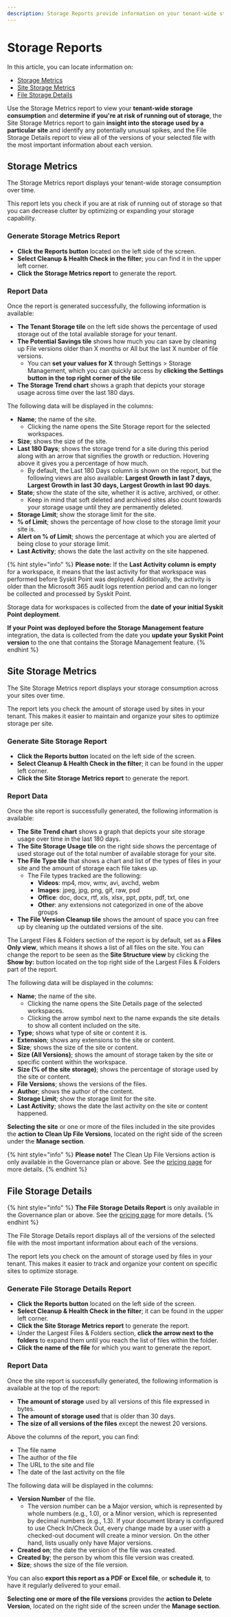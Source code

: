 ```yaml
---
description: Storage Reports provide information on your tenant-wide storage consumption.
---
```


# Storage Reports

In this article, you can locate information on:

* [Storage Metrics](storage-reports.md#storage-metrics)
* [Site Storage Metrics](storage-reports.md#site-storage-metrics)
* [File Storage Details](storage-reports.md#file-storage-details)

Use the Storage Metrics report to view your **tenant-wide storage consumption** and **determine if you're at risk of running out of storage**, the Site Storage Metrics report to gain **insight into the storage used by a particular site** and identify any potentially unusual spikes, and the File Storage Details report to view all of the versions of your selected file with the most important information about each version.

## Storage Metrics

The Storage Metrics report displays your tenant-wide storage consumption over time. &#x20;

This report lets you check if you are at risk of running out of storage so that you can decrease clutter by optimizing or expanding your storage capability.

### Generate Storage Metrics Report

* **Click the Reports button** located on the left side of the screen.
* **Select Cleanup & Health Check in the filter**; you can find it in the upper left corner.
* **Click the Storage Metrics report** to generate the report.

### Report Data

Once the report is generated successfully, the following information is available:

* **The Tenant Storage tile** on the left side shows the percentage of used storage out of the total available storage for your tenant.
* **The Potential Savings tile** shows how much you can save by cleaning up File versions older than X months or All but the last X number of file versions.
  * You can **set your values for X** through Settings > Storage Management, which you can quickly access by **clicking the Settings button in the top right corner of the tile**
* **The Storage Trend chart** shows a graph that depicts your storage usage across time over the last 180 days.

The following data will be displayed in the columns:

* **Name**; the name of the site.
  * Clicking the name opens the Site Storage report for the selected workspaces.
* **Size**; shows the size of the site.
* **Last 180 Days**; shows the storage trend for a site during this period along with an arrow that signifies the growth or reduction. Hovering above it gives you a percentage of how much.
  * By default, the Last 180 Days column is shown on the report, but the following views are also available: **Largest Growth in last 7 days, Largest Growth in last 30 days, Largest Growth in last 90 days**.
* **State**; show the state of the site, whether it is active, archived, or other.
  * Keep in mind that soft deleted and archived sites also count towards your storage usage until they are permanently deleted.
* **Storage Limit**; show the storage limit for the site.
* **% of Limit**; shows the percentage of how close to the storage limit your site is.
* **Alert on % of Limit**; shows the percentage at which you are alerted of being close to your storage limit.
* **Last Activity**; shows the date the last activity on the site happened.

{% hint style="info" %}
**Please note:** If the **Last Activity column is empty** for a workspace, it means that the last activity for that workspace was performed before Syskit Point was deployed. Additionally, the activity is older than the Microsoft 365 audit logs retention period and can no longer be collected and processed by Syskit Point.

Storage data for workspaces is collected from the **date of your initial Syskit Point deployment**.

**If your Point was deployed before the Storage Management feature** integration, the data is collected from the date you **update your Syskit Point version** to the one that contains the Storage Management feature.
{% endhint %}

## Site Storage Metrics

The Site Storage Metrics report displays your storage consumption across your sites over time. &#x20;

The report lets you check the amount of storage used by sites in your tenant. This makes it easier to maintain and organize your sites to optimize storage per site.

### Generate Site Storage Report

* **Click the Reports button** located on the left side of the screen.
* **Select Cleanup & Health Check in the filter**; it can be found in the upper left corner.
* **Click the Site Storage Metrics report** to generate the report.

### Report Data

Once the site report is successfully generated, the following information is available:

* **The Site Trend chart** shows a graph that depicts your site storage usage over time in the last 180 days.
* **The Site Storage Usage tile** on the right side shows the percentage of used storage out of the total number of available storage for your site.
* **The File Type tile** that shows a chart and list of the types of files in your site and the amount of storage each file takes up.
  * The File types tracked are the following:
    * **Videos**: mp4, mov, wmv, avi, avchd, webm
    * **Images**: jpeg, jpg, png, gif, raw, psd
    * **Office**: doc, docx, rtf, xls, xlsx, ppt, pptx, pdf, txt, one
    * **Other**: any extensions not categorized in one of the above groups
* **The File Version Cleanup tile** shows the amount of space you can free up by cleaning up the outdated versions of the site.

The Largest Files & Folders section of the report is by default, set as a **Files Only view**, which means it shows a list of all files on the site. You can change the report to be seen as the **Site Structure view** by clicking the **Show by:** button located on the top right side of the Largest Files & Folders part of the report. &#x20;

The following data will be displayed in the columns:

* **Name**; the name of the site.
  * Clicking the name opens the Site Details page of the selected workspaces.
  * Clicking the arrow symbol next to the name expands the site details to show all content included on the site.
* **Type**; shows what type of site or content it is.
* **Extension**; shows any extensions to the site or content.
* **Size**; shows the size of the site or content.
* **Size (All Versions)**; shows the amount of storage taken by the site or specific content within the workspace.
* **Size (% of the site storage)**; shows the percentage of storage used by the site or content.
* **File Versions**; shows the versions of the files.
* **Author**; shows the author of the content.
* **Storage Limit**; show the storage limit for the site.
* **Last Activity**; shows the date the last activity on the site or content happened.

**Selecting the site** or one or more of the files included in the site provides the **action to Clean Up File Versions**, located on the right side of the screen under the **Manage section**.

{% hint style="info" %}
**Please note!** The Clean Up File Versions action is only available in the Governance plan or above. See the [pricing page](https://www.syskit.com/products/point/pricing/) for more details.
{% endhint %}

## File Storage Details

{% hint style="info" %}
**The File Storage Details Report** is only available in the Governance plan or above. See the [pricing page](https://www.syskit.com/products/point/pricing/) for more details.
{% endhint %}

The File Storage Details report displays all of the versions of the selected file with the most important information about each of the versions.

The report lets you check on the amount of storage used by files in your tenant. This makes it easier to track and organize your content on specific sites to optimize storage.

### Generate File Storage Details Report

* **Click the Reports button** located on the left side of the screen.
* **Select Cleanup & Health Check in the filter**; it can be found in the upper left corner.
* **Click the Site Storage Metrics report** to generate the report.
* Under the Largest Files & Folders section, **click the arrow next to the folders** to expand them until you reach the list of files within the folder.
* **Click the name of the file** for which you want to generate the report.

### Report Data

Once the site report is successfully generated, the following information is available at the top of the report:

* **The amount of storage** used by all versions of this file expressed in bytes.
* **The amount of storage used** that is older than 30 days.
* **The size of all versions of the files** except the newest 20 versions.

Above the columns of the report, you can find:

* The file name
* The author of the file
* The URL to the site and file
* The date of the last activity on the file

The following data will be displayed in the columns:

* **Version Number** of the file.
  * The version number can be a Major version, which is represented by whole numbers (e.g., 1.0), or a Minor version, which is represented by decimal numbers (e.g., 1.3). If your document library is configured to use Check In/Check Out, every change made by a user with a checked-out document will create a minor version. On the other hand, lists usually only have Major versions.
* **Created on**; the date the version of the file was created.
* **Created by**; the person by whom this file version was created.
* **Size**; shows the size of the file version.

You can also **export this report as a PDF or Excel file**, or **schedule it**, to have it regularly delivered to your email.

**Selecting one or more of the file versions** provides the **action to Delete Version**, located on the right side of the screen under the **Manage section**.
